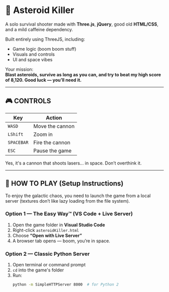 # 🚀 Asteroid Killer

A solo survival shooter made with **Three.js**, **jQuery**, good old **HTML/CSS**, and a mild caffeine dependency.

Built entirely using ThreeJS, including:
- Game logic (boom boom stuff)
- Visuals and controls
- UI and space vibes

Your mission:  
**Blast asteroids, survive as long as you can, and try to beat my high score of 8,120. Good luck — you’ll need it.**

---

## 🎮 CONTROLS

| Key        | Action                    |
|------------|---------------------------|
| `WASD`     | Move the cannon           |
| `LShift`   | Zoom in                   |
| `SPACEBAR` | Fire the cannon           |
| `ESC`      | Pause the game            |

Yes, it's a cannon that shoots lasers... in space. Don’t overthink it.

---

## 🔧 HOW TO PLAY (Setup Instructions)

To enjoy the galactic chaos, you need to launch the game from a local server (textures don’t like lazy loading from the file system).

### Option 1 — The Easy Way™ (VS Code + Live Server)

1. Open the game folder in **Visual Studio Code**
2. Right-click `asteroidKiller.html`
3. Choose **“Open with Live Server”**
4. A browser tab opens — boom, you’re in space.

### Option 2 — Classic Python Server

1. Open terminal or command prompt  
2. `cd` into the game's folder  
3. Run:  
   ```bash
   python -m SimpleHTTPServer 8000  # for Python 2
